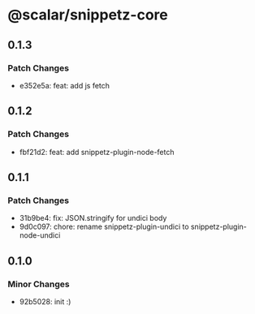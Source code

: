 # @scalar/snippetz-core

## 0.1.3

### Patch Changes

- e352e5a: feat: add js fetch

## 0.1.2

### Patch Changes

- fbf21d2: feat: add snippetz-plugin-node-fetch

## 0.1.1

### Patch Changes

- 31b9be4: fix: JSON.stringify for undici body
- 9d0c097: chore: rename snippetz-plugin-undici to snippetz-plugin-node-undici

## 0.1.0

### Minor Changes

- 92b5028: init :)
